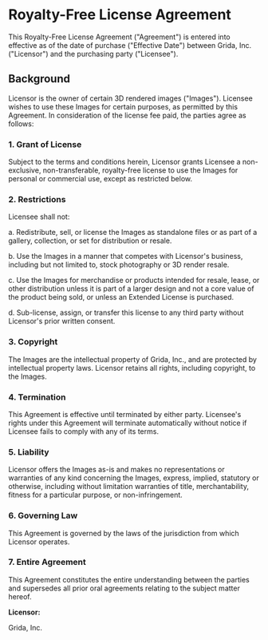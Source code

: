 # Royalty-Free License Agreement

This Royalty-Free License Agreement ("Agreement") is entered into effective as of the date of purchase ("Effective Date") between Grida, Inc. ("Licensor") and the purchasing party ("Licensee").

## Background

Licensor is the owner of certain 3D rendered images ("Images"). Licensee wishes to use these Images for certain purposes, as permitted by this Agreement. In consideration of the license fee paid, the parties agree as follows:

### 1. Grant of License

Subject to the terms and conditions herein, Licensor grants Licensee a non-exclusive, non-transferable, royalty-free license to use the Images for personal or commercial use, except as restricted below.

### 2. Restrictions

Licensee shall not:

a. Redistribute, sell, or license the Images as standalone files or as part of a gallery, collection, or set for distribution or resale.

b. Use the Images in a manner that competes with Licensor's business, including but not limited to, stock photography or 3D render resale.

c. Use the Images for merchandise or products intended for resale, lease, or other distribution unless it is part of a larger design and not a core value of the product being sold, or unless an Extended License is purchased.

d. Sub-license, assign, or transfer this license to any third party without Licensor's prior written consent.

### 3. Copyright

The Images are the intellectual property of Grida, Inc., and are protected by intellectual property laws. Licensor retains all rights, including copyright, to the Images.

### 4. Termination

This Agreement is effective until terminated by either party. Licensee's rights under this Agreement will terminate automatically without notice if Licensee fails to comply with any of its terms.

### 5. Liability

Licensor offers the Images as-is and makes no representations or warranties of any kind concerning the Images, express, implied, statutory or otherwise, including without limitation warranties of title, merchantability, fitness for a particular purpose, or non-infringement.

### 6. Governing Law

This Agreement is governed by the laws of the jurisdiction from which Licensor operates.

### 7. Entire Agreement

This Agreement constitutes the entire understanding between the parties and supersedes all prior oral agreements relating to the subject matter hereof.

**Licensor:**

Grida, Inc.

